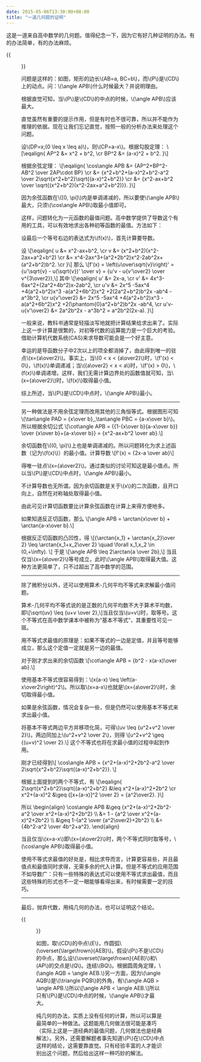 ```yaml
---
date: 2015-05-06T13:30:00+08:00
title: "一道几何题的证明"
---
```


这是一道来自高中数学的几何题。值得纪念一下，因为它有好几种证明的办法。有的办法简单，有的办法麻烦。

{{<figure src="/media/geometry-1.svg">}}

问题是这样的：如图，矩形的边长\\(AB=a, BC=b\\)，而\\(P\\)是\\(CD\\)上的动点。问：\\(\angle APB\\)什么时候最大？并说明理由。

根据直觉可知，当\\(P\\)是\\(CD\\)的中点的时候，\\(\angle APB\\)应该最大。

直觉虽然有重要的提示作用，但是有时也不很可靠，所以并不能作为推理的依据。现在让我们忘记直觉，按照一般的分析办法来处理这个问题。

<!--more-->

设\\(DP=x\;(0 \leq x \leq a)\\)，则\\(CP=a-x\\)。根据勾股定理：
\\[\eqalign{
AP^2 &= x^2 + b^2, \cr
BP^2 &= (a-x)^2 + b^2.
}\\]

根据余弦定理：
\\[\eqalign{
\cos\angle APB
&= {AP^2+BP^2-AB^2 \over 2AP\cdot BP} \cr
&= {x^2+b^2+(a-x)^2+b^2-a^2 \over 2\sqrt{x^2+b^2}\sqrt{(a-x)^2+b^2}} \cr
&= {x^2-ax+b^2 \over \sqrt{(x^2+b^2)(x^2-2ax+a^2+b^2)}}.
}\\]

因为余弦函数在\\([0, \pi]\\)内是单调递减的，所以要使\\(\angle APB\\)最大，只须\\(\cos\angle APB\\)取最小值即可。

这样，问题转化为一元函数的最值问题。高中数学提供了导数这个有用的工具，可以有效地求出各种初等函数的最值。方法如下：

设最后一个等号右边的表达式为\\(f(x)\\)，首先计算要导数。

设
\\[\eqalign{
u &= x^2-ax+b^2, \cr
v &= (x^2+b^2)(x^2-2ax+a^2+b^2) \cr
  &= x^4-2ax^3+(a^2+2b^2)x^2-2ab^2x+(a^2+b^2)b^2. \cr
}\\]
那么
\\[f'(x) = \left(u\over\sqrt{v}\right)' = {u'\sqrt{v} - u(\sqrt{v})' \over v} = {u'v - u{v'\over2} \over v^{3\over2}},\\]
其中
\\[\eqalign{
u' &= 2x-a, \cr
v' &= 4x^3-6ax^2+(2a^2+4b^2)x-2ab^2, \cr
u'v &= 2x^5 -5ax^4 +4(a^2+b^2)x^3 -a(a^2+6b^2)x^2 +2(2a^2+b^2)b^2x -ab^4 -a^3b^2, \cr
u{v'\over2} &= 2x^5 -5ax^4 +4(a^2+b^2)x^3 -a(a^2+6b^2)x^2 +2(\phantom{0}a^2+b^2)b^2x -ab^4, \cr
u'v-u{v'\over2} &= 2a^2b^2x - a^3b^2 = a^2b^2(2x-a).
}\\]

一般来说，教科书通常是轻描淡写地就把计算结果给求出来了。实际上这一步计算是很繁的，对初等代数的运算能力是一个巨大的考验。借助计算机代数系统(CAS)来求导数可能会是一个好主意。

幸运的是导函数分子中2次以上的项全都消掉了，由此得到唯一的驻点\\(x={a\over2}\\)。事实上，当\\(0 < x < {a\over2}\\)时，\\(f'(x) < 0\\)，\\(f(x)\\)单调递减；当\\({a\over2} < x < a\\)时，\\(f'(x) > 0\\)，\\(f(x)\\)单调递增。这样，我们无需计算边界处的函数值就可知，当\\(x={a\over2}\\)时，\\(f(x)\\)取得最小值。

综上所述，当\\(P\\)是\\(CD\\)中点时，\\(\angle APB\\)最小。

---

另一种做法是不用余弦定理而改用其他的三角恒等式。根据图形可知\\(\tan\angle PAD = {x\over b},\,\tan\angle PBC = {a-x\over b}\\)。所以根据余切公式
\\[\cot\angle APB = {{1-{x\over b}{a-x\over b}} \over {x\over b}+{a-x\over b}} = {x^2-ax+b^2 \over ab}.\\]

余切函数在\\((0, \pi)\\)上也是单调递减的。所以问题转化为求上述函数（记为\\(f(x)\\)）的最小值。计算导数
\\[f'(x) = {2x-a \over ab}\\]

得唯一驻点\\(x={a\over2}\\)。通过类似的讨论可知这是最小值点。所以当\\(P\\)是\\(CD\\)中点时，\\(\angle APB\\)最小。

不计算导数也无所谓。因为余切函数是关于\\(x\\)的二次函数，且开口向上，自然在对称轴处取得最小值。

由此可见计算切函数要比计算余弦函数在计算上来得方便地多。

如果知道反正切函数，那么
\\[\angle APB = \arctan{x\over b} + \arctan{a-x\over b}.\\]

根据反正切函数的凸凹性，得
\\[{\arctan{x_1} + \arctan{x_2}\over 2} \leq \arctan{x_1+x_2\over 2} \quad \forall x_1,x_2 \in (0,+\infty). \\]
于是
\\[\angle APB \leq 2\arctan{a \over 2b},\\]
当且仅当\\(x={a\over2}\\)等号成立，此时\\(\angle APB\\)取得最大值。这种方法更简单了，只不过超出了高中数学的范围。

---

除了微积分以外，还可以使用算术-几何平均不等式来求解最小值问题。

算术-几何平均不等式说的是正数的几何平均数不大于算术平均数，即\\[\sqrt{uv} \leq {u+v \over 2},\\]当且仅当\\(u=v\\)时，取等号。这个不等式在高中数学课本中被称为“基本不等式”，其重要性可见一斑。

用不等式求最值的原理是：如果不等式的一边是定值，并且等号能够成立，那么这个定值一定就是另一边的最值。

对于刚才求出来的余切函数
\\[\cot\angle APB = {b^2 - x(a-x)\over ab}.\\]

使用基本不等式很容易得到：\\(x(a-x) \leq \left(a-x\over2\right)^2\\)。所以取\\(x=a-x\\)也就是\\(x={a\over2}\\)时，余切取得最小值。

如果是余弦函数，情况会复杂一些，但是仍然可以使用基本不等式来求出最小值。

将基本不等式两边平方并移项化简，可得\\(uv \leq {u^2+v^2 \over 2}\\)。两边同加上\\(u^2+v^2 \over 2\\)，则得
\\[u^2+v^2 \geq {(u+v)^2 \over 2}.\\]
这个不等式也将在求最小值的过程中起到作用。

刚才已经得到\\[ \cos\angle APB = {x^2+(a-x)^2+2b^2-a^2 \over 2\sqrt{x^2+b^2}\sqrt{(a-x)^2+b^2}}. \\]

根据上面提到的两个不等式，有
\\[\eqalign{
2\sqrt{x^2+b^2}\sqrt{(a-x)^2+b^2} &\leq x^2+(a-x)^2+2b^2 \cr
x^2+(a-x)^2 &\geq {[x+(a-x)]^2 \over 2} = {a^2\over2}.
}\\]

所以
\begin{align}
\cos\angle APB &\geq {x^2+(a-x)^2+2b^2-a^2 \over x^2+(a-x)^2+2b^2} \\\\ 
&= 1 - {a^2 \over x^2+(a-x)^2+2b^2} \\\\ 
&\geq 1-{a^2 \over {a^2\over2}+2b^2} \\\\ 
&= {4b^2-a^2 \over 4b^2+a^2}.
\end{align}

当且仅当\\(x=a-x\\)即\\(x={a\over2}\\)时，两个不等式同时取等号，\\(\cos\angle APB\\)取得最小值。

使用不等式求最值的好处是，相比求导而言，计算更容易些，并且最值点和最值同时求得，无需多余的代入计算。但是不等式的应用范围不如导数广：只有一些特殊的表达式可以使用不等式求出最值，而且这些特殊的形式也不一定一眼能够看得出来，有时候需要一定的技巧。

---

最后，抛弃代数，用纯几何的办法，也可以证明这个结论。

{{<figure src="/media/geometry-2.svg">}}

如图，取\\(CD\\)的中点\\(E\\)，作圆弧\\(\overset{\large\frown}{AEB}\\)。假设\\(P\\)不是\\(CD\\)的中点，那么设\\(\overset{\large\frown}{AEB}\\)和\\(AP\\)的交点是\\(Q\\)。连结\\(BQ\\)。根据圆周角定理，\\(\angle AQB = \angle AEB.\\)另一方面，因为\\(\angle AQB\\)是\\(\triangle PQB\\)的外角，有\\(\angle AQB > \angle APB.\\)所以\\[\angle APB < \angle AEB.\\]所以只有\\(P\\)是\\(CD\\)中点的时候，\\(\angle APB\\)才最大。

纯几何的办法，实质上没有任何的计算，所以可以算是最简单的一种做法。这题能用几何做法很可能是凑巧（实际上这是一道经典的最值问题，几何做法也是经典解法）。另外，还需要解题者事先知道\\(P\\)在\\(CD\\)中点这样的结论，这需要靠直觉。只有经验丰富的人才能识别出这个问题，然后给出这样一种巧妙的解法。
